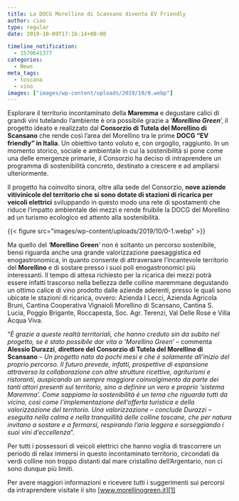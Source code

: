 ```yaml
---
title: La DOCG Morellino di Scansano diventa EV Friendly
author: ciao
type: regular
date: 2019-10-09T17:16:14+00:00

timeline_notification:
  - 1570641377
categories:
  - News
meta_tags:
  - toscana
  - vino
images: ["images/wp-content/uploads/2019/10/0.webp"]
---
```

Esplorare il territorio incontaminato della **Maremma** e degustare calici di grandi vini tutelando l’ambiente è ora possibile grazie a ‘**_Morellino Green_**’, il progetto ideato e realizzato dal **Consorzio di Tutela del Morellino di Scansano** che rende così l’area del Morellino tra le prime **DOCG “EV friendly” in Italia**. Un obiettivo tanto voluto e, con orgoglio, raggiunto. In un momento storico, sociale e ambientale in cui la sostenibilità si pone come una delle emergenze primarie, il Consorzio ha deciso di intraprendere un programma di sostenibilità concreto, destinato a crescere e ad ampliarsi ulteriormente.&nbsp;

Il progetto ha coinvolto sinora, oltre alla sede del Consorzio, **nove aziende vitivinicole del territorio che si sono dotate di stazioni di ricarica per veicoli elettrici** sviluppando in questo modo una rete di spostamenti che riduce l’impatto ambientale dei mezzi e rende fruibile la DOCG del Morellino ad un turismo ecologico ed attento alla sostenibilità.&nbsp;


{{< figure src="images/wp-content/uploads/2019/10/0-1.webp" >}}


Ma quello del ‘**Morellino Green**’ non è soltanto un percorso sostenibile, bensì riguarda anche una grande valorizzazione paesaggistica ed enogastronomica, in quanto consente di attraversare l’incantevole territorio del **Morellino** e di sostare presso i suoi poli enogastronomici più interessanti. Il tempo di attesa richiesto per la ricarica dei mezzi potrà essere infatti trascorso nella bellezza delle colline maremmane degustando un ottimo calice di vino prodotto dalle aziende aderenti, presso le quali sono ubicate le stazioni di ricarica, ovvero: Azienda I Lecci, Azienda Agricola Bruni, Cantina Cooperativa Vignaioli Morellino di Scansano, Cantina S. Lucia, Poggio Brigante, Roccapesta, Soc. Agr. Terenzi, Val Delle Rose e Villa Acqua Viva.&nbsp;

“_È grazie a queste realtà territoriali, che hanno creduto sin da subito nel progetto, se è stato possibile dar vita a ‘Morellino Green_’ – commenta **Alessio Durazzi**, **direttore del Consorzio di Tutela del Morellino di Scansano** – _Un progetto nato da pochi mesi e che è solamente all’inizio del proprio percorso. Il futuro prevede, infatti, prospettive di espansione attraverso la collaborazione con altre strutture ricettive, agriturismi e ristoranti, auspicando un sempre maggiore coinvolgimento da parte dei tanti attori presenti sul territorio, sino a definire un vero e proprio ‘sistema Maremma’. Come sappiamo la sostenibilità è un tema che riguarda tutti da vicino, così come l’implementazione dell’offerta turistica e della valorizzazione del territorio. Una valorizzazione – conclude Durazzi – eseguita nella calma e nella tranquillità delle colline toscane, che per natura invitano a sostare e a fermarsi, respirando l’aria leggera e sorseggiando i suoi vini d’eccellenza_”.&nbsp;

Per tutti i possessori di veicoli elettrici che hanno voglia di trascorrere un periodo di relax immersi in questo incontaminato territorio, circondati da verdi colline non troppo distanti dal mare cristallino dell’Argentario, non ci sono dunque più limiti.

Per avere maggiori informazioni e ricevere tutti i suggerimenti sui percorsi da intraprendere visitate il sito [www.morellinogreen.it][1]

 [1]: http://www.morellinogreen.it